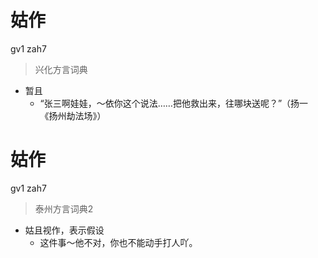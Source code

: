 # 姑作
gv1 zah7
> 兴化方言词典
- 暂且
  - “张三啊娃娃，～依你这个说法……把他救出来，往哪块送呢？”（扬一《扬州劫法场》）


# 姑作
gv1 zah7
> 泰州方言词典2
- 姑且视作，表示假设
  - 这件事～他不对，你也不能动手打人吖。